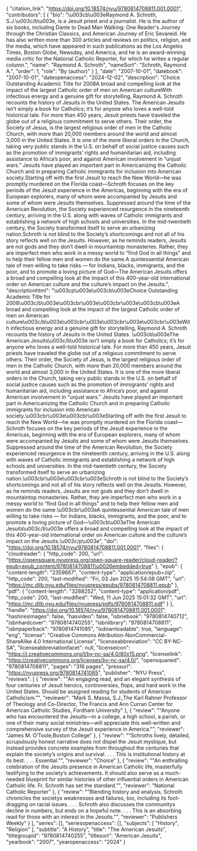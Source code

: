 {
   "citation_link": "https://doi.org/10.18574/nyu/9780814708811.001.0001",
   "contributors": [
     {
       "bio": "\u003cb\u003eRaymond A. Schroth, S.J.\u003c/b\u003e, is a Jesuit priest and a journalist. He is the author of six books, including Dante to Dead Man Walking: One Reader's Journey through the Christian Classics, and American Journey of Eric Sevareid. He has also written more than 300 articles and reviews on politics, religion, and the media, which have appeared in such publications as the Los Angeles Times, Boston Globe, Newsday, and America, and he is an award-winning media critic for the National Catholic Reporter, for which he writes a regular column.",
       "name": "Raymond A. Schroth",
       "nameSort": "Schroth, Raymond A.",
       "order": 1,
       "role": "By (author)"
     }
   ],
   "date": "2007-10-01",
   "datebook": "2007-10-01",
   "dateopenaccess": "2024-12-02",
   "description": "Choice Outstanding Academic Title for 2008A broad and compelling look at the impact of the largest Catholic order of men on American cultureWith infectious energy and a genuine gift for storytelling, Raymond A. Schroth recounts the history of Jesuits in the United States. The American Jesuits isn’t simply a book for Catholics; it’s for anyone who loves a well-told historical tale. For more than 450 years, Jesuit priests have traveled the globe out of a religious commitment to serve others. Their order, the Society of Jesus, is the largest religious order of men in the Catholic Church, with more than 20,000 members around the world and almost 3,000 in the United States. It is one of the more liberal orders in the Church, taking very public stands in the U.S. on behalf of social justice causes such as the promotion of immigrants’ rights and humanitarian aid, including assistance to Africa’s poor, and against American involvement in “unjust wars.” Jesuits have played an important part in Americanizing the Catholic Church and in preparing Catholic immigrants for inclusion into American society.Starting off with the first Jesuit to reach the New World—he was promptly murdered on the Florida coast—Schroth focuses on the key periods of the Jesuit experience in the Americas, beginning with the era of European explorers, many of whom were accompanied by Jesuits and some of whom were Jesuits themselves. Suppressed around the time of the American Revolution, the Society experienced resurgence in the nineteenth century, arriving in the U.S. along with waves of Catholic immigrants and establishing a network of high schools and universities. In the mid-twentieth century, the Society transformed itself to serve an urbanizing nation.Schroth is not blind to the Society’s shortcomings and not all of his story reflects well on the Jesuits. However, as he reminds readers, Jesuits are not gods and they don’t dwell in mountaintop monasteries. Rather, they are imperfect men who work in a messy world to “find God in all things” and to help their fellow men and women do the same.A quintessential American tale of men willing to take risks — for Indians, blacks, immigrants, and the poor, and to promote a loving picture of God—The American Jesuits offers a broad and compelling look at the impact of this 400-year-old international order on American culture and the culture’s impact on the Jesuits.",
   "descriptionhtml": "\u003cp\u003e\u003cb\u003eChoice Outstanding Academic Title for 2008\u003c/b\u003e\u003cbr\u003e\u003cbr\u003e\u003cb\u003eA broad and compelling look at the impact of the largest Catholic order of men on American culture\u003c/b\u003e\u003cbr\u003e\u003cbr\u003e\u003cbr\u003eWith infectious energy and a genuine gift for storytelling, Raymond A. Schroth recounts the history of Jesuits in the United States. \u003cb\u003eThe American Jesuits\u003c/b\u003e isn’t simply a book for Catholics; it’s for anyone who loves a well-told historical tale. For more than 450 years, Jesuit priests have traveled the globe out of a religious commitment to serve others. Their order, the Society of Jesus, is the largest religious order of men in the Catholic Church, with more than 20,000 members around the world and almost 3,000 in the United States. It is one of the more liberal orders in the Church, taking very public stands in the U.S. on behalf of social justice causes such as the promotion of immigrants’ rights and humanitarian aid, including assistance to Africa’s poor, and against American involvement in “unjust wars.” Jesuits have played an important part in Americanizing the Catholic Church and in preparing Catholic immigrants for inclusion into American society.\u003cbr\u003e\u003cbr\u003eStarting off with the first Jesuit to reach the New World—he was promptly murdered on the Florida coast—Schroth focuses on the key periods of the Jesuit experience in the Americas, beginning with the era of European explorers, many of whom were accompanied by Jesuits and some of whom were Jesuits themselves. Suppressed around the time of the American Revolution, the Society experienced resurgence in the nineteenth century, arriving in the U.S. along with waves of Catholic immigrants and establishing a network of high schools and universities. In the mid-twentieth century, the Society transformed itself to serve an urbanizing nation.\u003cbr\u003e\u003cbr\u003eSchroth is not blind to the Society’s shortcomings and not all of his story reflects well on the Jesuits. However, as he reminds readers, Jesuits are not gods and they don’t dwell in mountaintop monasteries. Rather, they are imperfect men who work in a messy world to “find God in all things” and to help their fellow men and women do the same.\u003cbr\u003eA quintessential American tale of men willing to take risks — for Indians, blacks, immigrants, and the poor, and to promote a loving picture of God—\u003cb\u003eThe American Jesuits\u003c/b\u003e offers a broad and compelling look at the impact of this 400-year-old international order on American culture and the culture’s impact on the Jesuits.\u003c/p\u003e",
   "doi": "https://doi.org/10.18574/nyu/9780814708811.001.0001",
   "files": {
     "cloudreader": {
       "http_code": 200,
       "url": "https://opensquare.nyupress.org/open-square-reader/cloud-reader/?epub=epub_content/9780814708811\u0026embedded=true"
     },
     "epub": {
       "content-length": "2359667",
       "content-type": "application/epub+zip",
       "http_code": 200,
       "last-modified": "Fri, 03 Jan 2025 15:54:08 GMT",
       "url": "https://mc.dlib.nyu.edu/files/nyupress/epubs/9780814708811.epub"
     },
     "pdf": {
       "content-length": "3288252",
       "content-type": "application/pdf",
       "http_code": 200,
       "last-modified": "Wed, 11 Jun 2025 15:01:32 GMT",
       "url": "https://mc.dlib.nyu.edu/files/nyupress/pdfs/9780814708811.pdf"
     }
   },
   "handle": "https://doi.org/10.18574/nyu/9780814708811.001.0001",
   "hashiresimages": false,
   "hasvideo": false,
   "isbnebook": "9780814740712",
   "isbnhardcover": "9780814740255",
   "isbnlibrary": "9780814708811",
   "isbnpaperback": "9780814741085",
   "isdownloadable": true,
   "language": "eng",
   "license": "Creative Commons Attribution-NonCommercial-ShareAlike 4.0 International License",
   "licenseabbreviation": "CC BY-NC-SA",
   "licenseabbreviationfacet": null,
   "licenseicon": "https://i.creativecommons.org/l/by-nc-sa/4.0/80x15.png",
   "licenselink": "https://creativecommons.org/licenses/by-nc-sa/4.0/",
   "opensquareid": "9780814708811",
   "pages": "316 pages",
   "pressurl": "https://nyupress.org/9780814741085",
   "publisher": "NYU Press",
   "reviews": [
     {
       "review": "\"An engaging read, and an elegant synthesis of four centuries of Jesuit heroics, controversies, flops, and hard work in the United States. Should be assigned reading for students of American Catholicism.\"",
       "reviewer": "Mark S. Massa, S.J.,The Karl Rahner Professor of Theology and Co-Director, The Francis and Ann Curran Center for American Catholic Studies, Fordham University"
     },
     {
       "review": "\"Anyone who has encountered the Jesuits—in a college, a high school, a parish, or one of their many social ministries—will appreciate this well-written and comprehensive survey of the Jesuit experience in America.\"",
       "reviewer": "James M. O’Toole,Boston College"
     },
     {
       "review": "\"Schroths lively, detailed, scrupulously honest narrative does not dispel the Jesuit mystique, but instead provides concrete examples from throughout the centuries that explain the society’s origins and survival. . . . This is institutional history at its best. . . . Essential.\"",
       "reviewer": "Choice"
     },
     {
       "review": "\"An enthralling celebration of the Jesuits presence in American Catholic life, masterfully testifying to the society’s achievements. It should also serve as a much-needed blueprint for similar histories of other influential orders in American Catholic life. Fr. Schroth has set the standard.\"",
       "reviewer": "National Catholic Reporter"
     },
     {
       "review": "\"Blending history and analysis, Schroth chronicles the societys weaknesses and failures, too, including its foot-dragging on racial issues. . . . Schroth also discusses the communitys decline in numbers, but ends on a hopeful note. . . . This is an absorbing read for those with an interest in the Jesuits.\"",
       "reviewer": "Publishers Weekly"
     }
   ],
   "series": [],
   "seriesopenaccess": [],
   "subjects": [
     "History",
     "Religion"
   ],
   "subtitle": "A History",
   "title": "The American Jesuits",
   "titlegroupid": "9780814740255",
   "titlesort": "American Jesuits",
   "yearbook": "2007",
   "yearopenaccess": "2024"
 }
